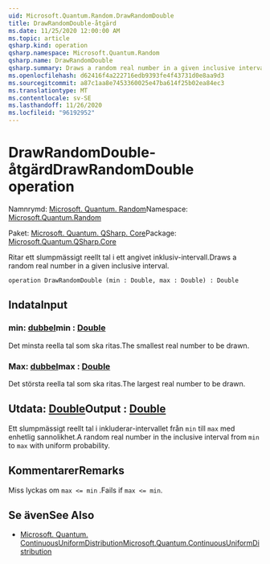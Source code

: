 ```yaml
---
uid: Microsoft.Quantum.Random.DrawRandomDouble
title: DrawRandomDouble-åtgärd
ms.date: 11/25/2020 12:00:00 AM
ms.topic: article
qsharp.kind: operation
qsharp.namespace: Microsoft.Quantum.Random
qsharp.name: DrawRandomDouble
qsharp.summary: Draws a random real number in a given inclusive interval.
ms.openlocfilehash: d62416f4a222716edb9393fe4f43731d0e8aa9d3
ms.sourcegitcommit: a87c1aa8e7453360025e47ba614f25b02ea84ec3
ms.translationtype: MT
ms.contentlocale: sv-SE
ms.lasthandoff: 11/26/2020
ms.locfileid: "96192952"
---
```

# <a name="drawrandomdouble-operation"></a><span data-ttu-id="98c35-102">DrawRandomDouble-åtgärd</span><span class="sxs-lookup"><span data-stu-id="98c35-102">DrawRandomDouble operation</span></span>

<span data-ttu-id="98c35-103">Namnrymd: [Microsoft. Quantum. Random](xref:Microsoft.Quantum.Random)</span><span class="sxs-lookup"><span data-stu-id="98c35-103">Namespace: [Microsoft.Quantum.Random](xref:Microsoft.Quantum.Random)</span></span>

<span data-ttu-id="98c35-104">Paket: [Microsoft. Quantum. QSharp. Core](https://nuget.org/packages/Microsoft.Quantum.QSharp.Core)</span><span class="sxs-lookup"><span data-stu-id="98c35-104">Package: [Microsoft.Quantum.QSharp.Core](https://nuget.org/packages/Microsoft.Quantum.QSharp.Core)</span></span>


<span data-ttu-id="98c35-105">Ritar ett slumpmässigt reellt tal i ett angivet inklusiv-intervall.</span><span class="sxs-lookup"><span data-stu-id="98c35-105">Draws a random real number in a given inclusive interval.</span></span>

```qsharp
operation DrawRandomDouble (min : Double, max : Double) : Double
```


## <a name="input"></a><span data-ttu-id="98c35-106">Indata</span><span class="sxs-lookup"><span data-stu-id="98c35-106">Input</span></span>

### <a name="min--double"></a><span data-ttu-id="98c35-107">min: [dubbel](xref:microsoft.quantum.lang-ref.double)</span><span class="sxs-lookup"><span data-stu-id="98c35-107">min : [Double](xref:microsoft.quantum.lang-ref.double)</span></span>

<span data-ttu-id="98c35-108">Det minsta reella tal som ska ritas.</span><span class="sxs-lookup"><span data-stu-id="98c35-108">The smallest real number to be drawn.</span></span>


### <a name="max--double"></a><span data-ttu-id="98c35-109">Max: [dubbel](xref:microsoft.quantum.lang-ref.double)</span><span class="sxs-lookup"><span data-stu-id="98c35-109">max : [Double](xref:microsoft.quantum.lang-ref.double)</span></span>

<span data-ttu-id="98c35-110">Det största reella tal som ska ritas.</span><span class="sxs-lookup"><span data-stu-id="98c35-110">The largest real number to be drawn.</span></span>



## <a name="output--double"></a><span data-ttu-id="98c35-111">Utdata: [Double](xref:microsoft.quantum.lang-ref.double)</span><span class="sxs-lookup"><span data-stu-id="98c35-111">Output : [Double](xref:microsoft.quantum.lang-ref.double)</span></span>

<span data-ttu-id="98c35-112">Ett slumpmässigt reellt tal i inkluderar-intervallet från `min` till `max` med enhetlig sannolikhet.</span><span class="sxs-lookup"><span data-stu-id="98c35-112">A random real number in the inclusive interval from `min` to `max` with uniform probability.</span></span>

## <a name="remarks"></a><span data-ttu-id="98c35-113">Kommentarer</span><span class="sxs-lookup"><span data-stu-id="98c35-113">Remarks</span></span>

<span data-ttu-id="98c35-114">Miss lyckas om `max <= min` .</span><span class="sxs-lookup"><span data-stu-id="98c35-114">Fails if `max <= min`.</span></span>

## <a name="see-also"></a><span data-ttu-id="98c35-115">Se även</span><span class="sxs-lookup"><span data-stu-id="98c35-115">See Also</span></span>

- [<span data-ttu-id="98c35-116">Microsoft. Quantum. ContinuousUniformDistribution</span><span class="sxs-lookup"><span data-stu-id="98c35-116">Microsoft.Quantum.ContinuousUniformDistribution</span></span>](xref:Microsoft.Quantum.ContinuousUniformDistribution)